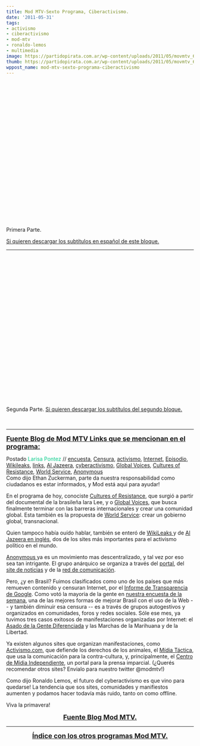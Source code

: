 ```yaml
---
title: Mod MTV-Sexto Programa, Ciberactivismo.
date: '2011-05-31'
tags:
- activismo
- ciberactivismo
- mod-mtv
- ronaldo-lemos
- multimedia
image: https://partidopirata.com.ar/wp-content/uploads/2011/05/movmtv_650.jpg
thumb: https://partidopirata.com.ar/wp-content/uploads/2011/05/movmtv_650-150x112.jpg
wppost_name: mod-mtv-sexto-programa-ciberactivismo
---
```


<object style="height: 390px; width: 640px;"><param name="movie" value="http://www.youtube.com/v/jqbpicVg940?version=3" /><param name="allowFullScreen" value="true" /><param name="allowScriptAccess" value="always" /><embed type="application/x-shockwave-flash" width="640" height="390" src="http://www.youtube.com/v/jqbpicVg940?version=3" allowfullscreen="true" allowscriptaccess="always"></embed></object>
Primera Parte.

<a href="http://www.4shared.com/document/0IuoDpzU/modmtv0601.html" target="_blank">Si quieren descargar los subtítulos en español de este bloque.</a>

<hr />

<object style="height: 390px; width: 640px;"><param name="movie" value="http://www.youtube.com/v/k-1ZJhkLi9w?version=3" /><param name="allowFullScreen" value="true" /><param name="allowScriptAccess" value="always" /><embed type="application/x-shockwave-flash" width="640" height="390" src="http://www.youtube.com/v/k-1ZJhkLi9w?version=3" allowfullscreen="true" allowscriptaccess="always"></embed></object>

Segunda Parte.
<a href="http://www.4shared.com/document/xxkV1yre/momtv0502.html" target="_blank">Si quieren descargar los subtítulos del segundo bloque.</a>

&nbsp;

<hr />

<div class="infos"><span style="font-size: large;"><strong><a href="http://mtv.uol.com.br/programas/mod/blog/cyberativismo-links" target="_blank">Fuente Blog de Mod MTV Links que se mencionan en el programa:</a></strong></span>&nbsp;

<span style="font-size: large;"><strong>
</strong></span>

<span style="font-size: large;"><strong>
</strong></span>

</div>
<div>Postado <span style="color: #06cb89;">Larisa Pontez</span> // <a href="http://mtv.uol.com.br/programas/mod/blog?categoria=enquete">encuesta</a>, <a href="http://mtv.uol.com.br/programas/mod/blog?categoria=Censura">Censura</a>, <a href="http://mtv.uol.com.br/programas/mod/blog?categoria=ativismo">activismo</a>, <a href="http://mtv.uol.com.br/programas/mod/blog?categoria=Internet">Internet</a>, <a href="http://mtv.uol.com.br/programas/mod/blog?categoria=Epis%C3%B3dio">Episodio</a>, <a href="http://mtv.uol.com.br/programas/mod/blog?categoria=Wikileaks">Wikileaks</a>, <a href="http://mtv.uol.com.br/programas/mod/blog?categoria=links">links</a>, <a href="http://mtv.uol.com.br/programas/mod/blog?categoria=Al+Jazeera">Al Jazeera</a>, <a href="http://mtv.uol.com.br/programas/mod/blog?categoria=cyberativismo">cyberactivismo</a>, <a href="http://mtv.uol.com.br/programas/mod/blog?categoria=Global+Voices">Global Voices</a>, <a href="http://mtv.uol.com.br/programas/mod/blog?categoria=Cultures+of+Resistance">Cultures of Resistance</a>, <a href="http://mtv.uol.com.br/programas/mod/blog?categoria=World+Service">World Service</a>, <a href="http://mtv.uol.com.br/programas/mod/blog?categoria=Anonymous">Anonymous</a></div>
Como dijo Ethan Zuckerman, parte da nuestra responsabilidad como ciudadanos es estar informados, y Mod está aqui para ayudar!

En el programa de hoy, conociste <a href="http://www.culturesofresistance.org/" target="_blank">Cultures of Resistance</a>, que surgió a partir del documental de la brasileña Iara Lee, y o <a href="http://www.globalvoicesonline.org/" target="_blank">Global Voices</a>, que busca finalmente terminar con las barreras internacionales y crear una comunidad global. Esta también es la propuesta de <a href="http://www.worldservice.org/" target="_blank">World Service</a>: crear un gobierno global, transnacional.

Quien tampoco había ouído hablar, también se enteró de <a href="http://www.wikileaks.org/" target="_blank">WikiLeaks </a>y de <a href="http://english.aljazeera.net/" target="_blank">Al Jazeera en inglés</a>, dos de los sites más importantes para el activismo político en el mundo.

<a href="http://pt.wikipedia.org/wiki/Anonymous" target="_blank">Anonymous </a>ya es un movimiento mas descentralizado, y tal vez por eso sea tan intrigante. El grupo anárquico se organiza a través del <a href="http://www.whyweprotest.net/" target="_blank">portal</a>, del <a href="http://anonnews.org/" target="_blank">site de noticias</a> y de la <a href="http://hbgary.anonleaks.ch/" target="_blank">red de comunicación</a>.

Pero, ¿y en Brasil? Fuimos clasificados como uno de los países que más remueven contenido y censuran Internet, por el <a href="http://www.google.com/transparencyreport/governmentrequests/" target="_blank">Informe de Transparencia de Google</a>. Como votó la mayoria de la gente en <a href="http://www.facebook.com/modmtv" target="_blank">nuestra encuesta de la semana</a>,
una de las mejores formas de mejorar Brasil con el uso de la Web -- y
también diminuir esa censura -- es a través de grupos autogestivos y
organizados en comunidades, foros y redes sociales. Sóle ese mes, ya
tuvimos tres casos exitosos de manifestaciones organizadas por
Internet: el <a href="http://www.facebook.com/pages/CHURRASC%C3%83O-DA-GENTE-DIFERENCIADA-COMUNIDADE/216894125005347" target="_blank">Asado de la Gente Diferenciada</a> y las Marchas de la Marihuana y de la Libertad.

Ya existen algunos sites que organizan manifestaciones, como <a href="http://www.ativismo.com/site/" target="_blank">Activismo.com</a>, que defiende los derechos de los animales, el <a href="http://mtb.midiatatica.info/in_manifesto.htm" target="_blank">Mídia Táctica</a>, que usa la comunicación para la contra-cultura, y, principalmente, el <a href="http://www.midiaindependente.org/" target="_blank">Centro de Mídia Independiente</a>, un portal para la prensa imparcial. (¿Querés recomendar otros sites? Envialo para nuestro twitter @modmtv!)

Como dijo Ronaldo Lemos, el futuro del cyberactivismo es que vino
para quedarse! La tendencia que sos sites, comunidades y manifiestos
aumenten y podamos hacer todavía más ruido, tanto on como offline.

Viva la primavera!
<div style="text-align: center;"><span style="font-size: large;"><strong><a href="http://mtv.uol.com.br/programas/mod/blog/cyberativismo-links" target="_blank">Fuente Blog Mod MTV.</a></strong></span></div>

<hr />

<div style="text-align: center;"><span style="font-size: large;"><strong><a href="http://partido-pirata.blogspot.com/2011/05/indice-con-los-programas-mod-mtv.html">Índice con los otros programas Mod MTV.</a></strong></span></div>
